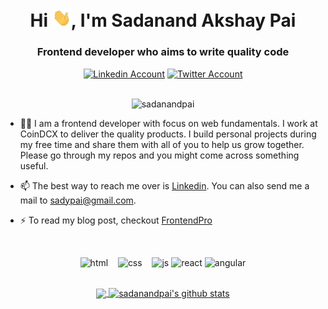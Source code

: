 <h1 align="center">Hi <img src="https://raw.githubusercontent.com/ABSphreak/ABSphreak/master/gifs/Hi.gif" width="30px">, I'm Sadanand Akshay Pai</h1>
<h3 align="center">Frontend developer who aims to write quality code</h3>

<div align=center>
  <a href="https://www.linkedin.com/in/sadanandpai/"><img src="https://cdn.worldvectorlogo.com/logos/linkedin-icon-2.svg" title="Linkedin" alt="Linkedin Account" width="30"/></a>
  <a href="https://twitter.com/paicube"><img src="https://cdn.worldvectorlogo.com/logos/twitter-6.svg" title="Twitter" alt="Twitter Account" width="40"/></a>
  <br><br>
 <p><img src="https://komarev.com/ghpvc/?username=sadanandpai" alt="sadanandpai" /></p>
</div>

- 👨‍💻 I am a frontend developer with focus on web fundamentals. I work at CoinDCX to deliver the quality products. I build personal projects during my free time and share them with all of you to help us grow together. Please go through my repos and you might come across something useful.

- 📫 The best way to reach me over is [Linkedin](https://linkedin.com/in/sadanandpai). You can also send me a mail to sadypai@gmail.com.

- ⚡ To read my blog post, checkout [FrontendPro](https://frontendpro.hashnode.dev/)

<br>

<p align="center">
  <img src="https://upload.wikimedia.org/wikipedia/commons/thumb/6/61/HTML5_logo_and_wordmark.svg/2048px-HTML5_logo_and_wordmark.svg.png" alt="html" width="auto" height="40">&nbsp;&nbsp;&nbsp;
  <img src='https://upload.wikimedia.org/wikipedia/commons/thumb/d/d5/CSS3_logo_and_wordmark.svg/1200px-CSS3_logo_and_wordmark.svg.png' alt="css" width="auto" height="40">&nbsp;&nbsp;&nbsp;
  <img src='https://upload.wikimedia.org/wikipedia/commons/6/6a/JavaScript-logo.png' height='40' width='auto' alt="js">
  <img src="https://upload.wikimedia.org/wikipedia/commons/thumb/a/a7/React-icon.svg/1280px-React-icon.svg.png" alt="react" width="auto" height="40"/>
  <img src="https://angular.io/assets/images/logos/angular/angular.svg" alt="angular" width="40" height="40"/>
<p align="center">
  
<br>
  
<a href="https://github.com/sadanandpai/github-readme-stats">
  <img align="center" src="https://github-readme-stats.vercel.app/api/top-langs/?username=sadanandpai&theme=radical&hide=glsl,python" />
</a>
<a href="https://github.com/anuraghazra/github-readme-stats">
  <img align="center" src="https://github-readme-stats.vercel.app/api?username=sadanandpai&show_icons=true&theme=radical&line_height=27" alt="sadanandpai's github stats" />
</a>
